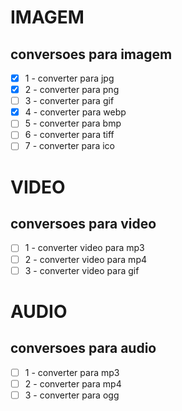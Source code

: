 # IMAGEM
## conversoes para imagem
- [x] 1 - converter para jpg
- [x] 2 - converter para png
- [ ] 3 - converter para gif
- [x] 4 - converter para webp
- [ ] 5 - converter para bmp
- [ ] 6 - converter para tiff
- [ ] 7 - converter para ico

# VIDEO
## conversoes para video
- [ ] 1 - converter video para mp3
- [ ] 2 - converter video para mp4
- [ ] 3 - converter video para gif

# AUDIO
## conversoes para audio
- [ ]  1 - converter para mp3
- [ ]  2 - converter para mp4
- [ ]  3 - converter para ogg

